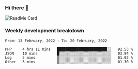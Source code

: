 ### Hi there 👋

<!--
**itzcy/itzcy** is a ✨ _special_ ✨ repository because its `README.md` (this file) appears on your GitHub profile.

Here are some ideas to get you started:

- 🔭 I’m currently working on ...
- 🌱 I’m currently learning ...
- 👯 I’m looking to collaborate on ...
- 🤔 I’m looking for help with ...
- 💬 Ask me about ...
- 📫 How to reach me: ...
- 😄 Pronouns: ...
- ⚡ Fun fact: ...
-->
![ReadMe Card](https://github-readme-stats.vercel.app/api?username=itzcy&show_icons=true&title_color=2d3198&icon_color=797cb8&text_color=24292e&bg_color=f6f8fa)

### Weekly development breakdown
<!--START_SECTION:waka-->
```text
From: 13 February, 2022 - To: 20 February, 2022

PHP     4 hrs 11 mins   ███████████████████████░░   92.53 % 
JSON    10 mins         █░░░░░░░░░░░░░░░░░░░░░░░░   03.94 % 
Log     5 mins          ▒░░░░░░░░░░░░░░░░░░░░░░░░   01.92 % 
Other   3 mins          ▒░░░░░░░░░░░░░░░░░░░░░░░░   01.30 % 
```
<!--END_SECTION:waka-->
